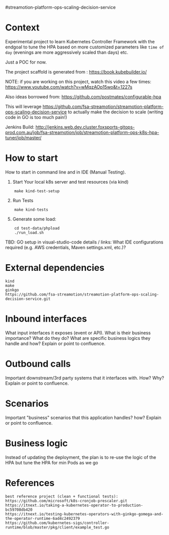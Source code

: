 #streamotion-platform-ops-scaling-decision-service
# Context

Experimental project to learn Kubernetes Controller Framework with the endgoal to tune the HPA 
based on more customized parameters like `time of day` (evenings are more aggressively scaled than days) etc. 

Just a POC for now.

The project scaffold is generated from : https://book.kubebuilder.io/ 

NOTE: if you are working on this project, watch this video a few times: https://www.youtube.com/watch?v=wMqzAOp15wo&t=1227s 

Also ideas borrowed from:
https://github.com/postmates/configurable-hpa 

This will leverage https://github.com/fsa-streamotion/streamotion-platform-ops-scaling-decision-service to actually make the decision to scale (writing code in GO is too much pain!)

Jenkins Build: http://jenkins.web.dev.cluster.foxsports-gitops-prod.com.au/job/fsa-streamotion/job/streamotion-platform-ops-k8s-hpa-tuner/job/master/ 

# How to start
How to start in command line and in IDE (Manual Testing).

1. Start Your local k8s server and test resources (via kind)

```
    make kind-test-setup
```

2. Run Tests

```
    make kind-tests
```



5. Generate some load:
```
    cd test-data/phpload
    ./run_load.sh 
```

TBD: GO setup in visual-studio-code details / links: What IDE configurations required (e.g. AWS credentials, Maven settings.xml, etc.)?

# External dependencies

```
kind
make 
ginkgo
https://github.com/fsa-streamotion/streamotion-platform-ops-scaling-decision-service.git
```


# Inbound interfaces
What input interfaces it exposes (event or API). What is their business importance?
What do they do? What are specific business logics they handle and how?
Explain or point to confluence.

# Outbound calls
Important downstream/3rd party systems that it interfaces with. How? Why?
Explain or point to confluence.

# Scenarios
Important "business" scenarios that this application handles? how? Explain or point to confluence.

# Business logic
        
Instead of updating the deployment, the plan is to re-use the logic of the HPA but tune the HPA for 
min Pods as we go

# References
    best reference project (clean + functional tests): https://github.com/microsoft/k8s-cronjob-prescaler.git
    https://itnext.io/taking-a-kubernetes-operator-to-production-bc59708db420
    https://itnext.io/testing-kubernetes-operators-with-ginkgo-gomega-and-the-operator-runtime-6ad4c2492379
    https://github.com/kubernetes-sigs/controller-runtime/blob/master/pkg/client/example_test.go
